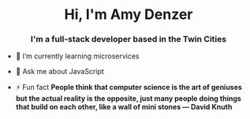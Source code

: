 <h1 align="center">Hi, I'm Amy Denzer</h1>
<h3 align="center">I'm a full-stack developer based in the Twin Cities</h3>

- 🌱 I’m currently learning microservices

- 💬 Ask me about JavaScript

- ⚡ Fun fact **People think that computer science is the art of geniuses but the actual reality is the opposite, just many people doing things that build on each other, like a wall of mini stones — David Knuth**
